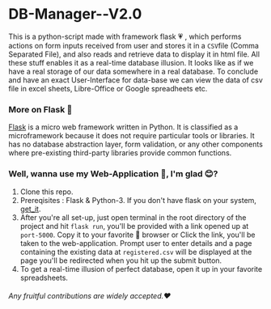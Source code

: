 # DB-Manager--V2.0
This is a python-script made with framework flask :heartpulse: , which performs actions on form inputs received from user and stores it in a ```CSV```file (Comma Separated File), and also reads and retrieve data to display it in html file. All these stuff enables it as a real-time database illusion. It looks like as if we have a real storage of our data somewhere in a real database. To conclude and have an exact User-Interface for data-base we can view the data of csv file in excel sheets, Libre-Office or Google spreadheets etc.

### More on Flask :diamond_shape_with_a_dot_inside:
[Flask](https://en.wikipedia.org/wiki/Flask_(web_framework)) is a micro web framework written in Python. It is classified as a microframework because it does not require particular tools or libraries. It has no database abstraction layer, form validation, or any other components where pre-existing third-party libraries provide common functions. 

### Well, wanna use my Web-Application :thinking:, I'm glad :blush:?
1. Clone this repo.
2. Prereqisites : Flask & Python-3. If you don't have flask on your system, [get_it](https://pypi.org/project/Flask/).
3. After you're all set-up, just open terminal in the root directory of the project and hit ```flask run```, you'll be provided with a link opened up at ```port-5000```. Copy it to your favorite :hugs: browser or Click the link, you'll be taken to the web-application. Prompt user to enter details and a page containing the existing data at ```registered.csv``` will be displayed at the page you'll be redirected when you hit up the submit button.
4. To get a real-time illusion of perfect database, open it up in your favorite spreadsheets.

###### Any fruitful contributions are widely accepted.:heart:
